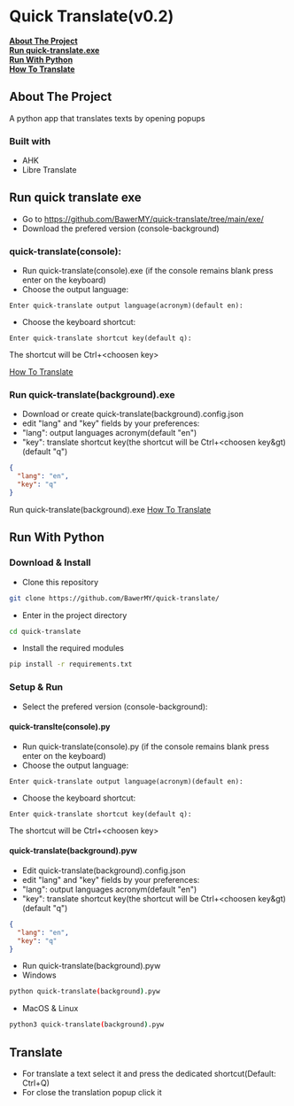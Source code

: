 # Quick Translate(v0.2)
**[About The Project](#about-the-project)**<br>
**[Run quick-translate.exe](#run-quick-translate-exe)**<br>
**[Run With Python](#run-with-python)**<br>
**[How To Translate](#translate)**<br>
## About The Project
A python app that translates texts by opening popups
### Built with
* AHK
* Libre Translate

## Run quick translate exe
* Go to https://github.com/BawerMY/quick-translate/tree/main/exe/
* Download the prefered version (console-background)
### quick-translate(console):
* Run quick-translate(console).exe (if the console remains blank press enter on the keyboard)
* Choose the output language:
```
Enter quick-translate output language(acronym)(default en):
```
* Choose the keyboard shortcut:
```
Enter quick-translate shortcut key(default q):
```
The shortcut will be Ctrl+&lt;choosen key&gt;

[How To Translate](#Translate)

### Run quick-translate(background).exe
* Download or create quick-translate(background).config.json
* edit "lang" and "key" fields by your preferences:
* "lang": output languages acronym(default "en")
* "key": translate shortcut key(the shortcut will be Ctrl+&lt;choosen key&gt)(default "q")
```json
{
  "lang": "en",
  "key": "q"
}
```
 Run quick-translate(background).exe
[How To Translate](#Translate)

## Run With Python
### Download & Install
* Clone this repository
```sh
git clone https://github.com/BawerMY/quick-translate/
```
* Enter in the project directory
```sh
cd quick-translate
```
* Install the required modules
```sh
pip install -r requirements.txt
```

### Setup & Run
* Select the prefered version (console-background):
#### quick-translte(console).py
* Run quick-translate(console).py (if the console remains blank press enter on the keyboard)
* Choose the output language:
```
Enter quick-translate output language(acronym)(default en):
```
* Choose the keyboard shortcut:
```
Enter quick-translate shortcut key(default q):
```
The shortcut will be Ctrl+&lt;choosen key&gt;



#### quick-translate(background).pyw
* Edit quick-translate(background).config.json
* edit "lang" and "key" fields by your preferences:
* "lang": output languages acronym(default "en")
* "key": translate shortcut key(the shortcut will be Ctrl+&lt;choosen key&gt)(default "q")
```json
{
  "lang": "en",
  "key": "q"
}
```
* Run quick-translate(background).pyw
* Windows
```sh
python quick-translate(background).pyw
```
* MacOS & Linux
```sh
python3 quick-translate(background).pyw
```
## Translate
* For translate a text select it and press the dedicated shortcut(Default: Ctrl+Q)
* For close the translation popup click it








